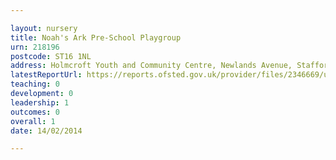 ```yaml
---

layout: nursery
title: Noah's Ark Pre-School Playgroup
urn: 218196
postcode: ST16 1NL
address: Holmcroft Youth and Community Centre, Newlands Avenue, Stafford, Staffordshire, ST16 1NL
latestReportUrl: https://reports.ofsted.gov.uk/provider/files/2346669/urn/218196.pdf
teaching: 0
development: 0
leadership: 1
outcomes: 0
overall: 1
date: 14/02/2014

---
```

